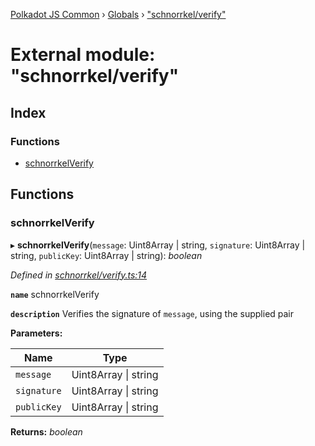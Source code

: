 [Polkadot JS Common](../README.md) › [Globals](../globals.md) › ["schnorrkel/verify"](_schnorrkel_verify_.md)

# External module: "schnorrkel/verify"

## Index

### Functions

* [schnorrkelVerify](_schnorrkel_verify_.md#schnorrkelverify)

## Functions

###  schnorrkelVerify

▸ **schnorrkelVerify**(`message`: Uint8Array | string, `signature`: Uint8Array | string, `publicKey`: Uint8Array | string): *boolean*

*Defined in [schnorrkel/verify.ts:14](https://github.com/polkadot-js/common/blob/4e8cb2af/packages/util-crypto/src/schnorrkel/verify.ts#L14)*

**`name`** schnorrkelVerify

**`description`** Verifies the signature of `message`, using the supplied pair

**Parameters:**

Name | Type |
------ | ------ |
`message` | Uint8Array &#124; string |
`signature` | Uint8Array &#124; string |
`publicKey` | Uint8Array &#124; string |

**Returns:** *boolean*
